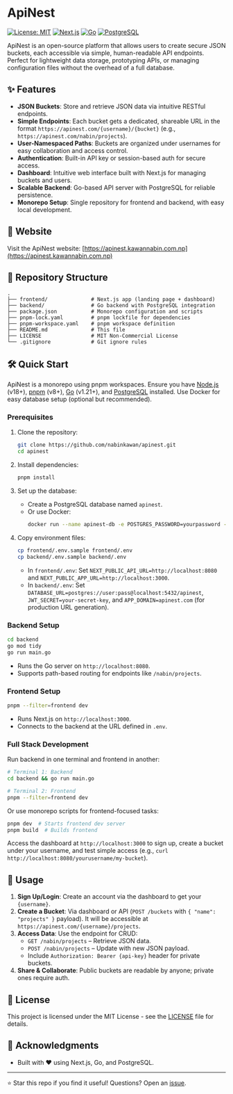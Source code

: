 # ApiNest

[![License: MIT](https://img.shields.io/badge/License-MIT-yellow.svg)](https://opensource.org/licenses/MIT)
[![Next.js](https://img.shields.io/badge/Next.js-15-black.svg?logo=next.js&logoColor=white)](https://nextjs.org/)
[![Go](https://img.shields.io/badge/Go-1.21-blue.svg?logo=go&logoColor=white)](https://go.dev/)
[![PostgreSQL](https://img.shields.io/badge/PostgreSQL-15-green.svg?logo=postgresql&logoColor=white)](https://www.postgresql.org/)

ApiNest is an open-source platform that allows users to create secure JSON buckets, each accessible via simple, human-readable API endpoints. Perfect for lightweight data storage, prototyping APIs, or managing configuration files without the overhead of a full database.

## ✨ Features

- **JSON Buckets**: Store and retrieve JSON data via intuitive RESTful endpoints.
- **Simple Endpoints**: Each bucket gets a dedicated, shareable URL in the format `https://apinest.com/{username}/{bucket}` (e.g., `https://apinest.com/nabin/projects`).
- **User-Namespaced Paths**: Buckets are organized under usernames for easy collaboration and access control.
- **Authentication**: Built-in API key or session-based auth for secure access.
- **Dashboard**: Intuitive web interface built with Next.js for managing buckets and users.
- **Scalable Backend**: Go-based API server with PostgreSQL for reliable persistence.
- **Monorepo Setup**: Single repository for frontend and backend, with easy local development.

## 🚀 Website

Visit the ApiNest website: [https://apinest.kawannabin.com.np](https://apinest.kawannabin.com.np)

## 📁 Repository Structure

```
.
├── frontend/              # Next.js app (landing page + dashboard)
├── backend/               # Go backend with PostgreSQL integration
├── package.json           # Monorepo configuration and scripts
├── pnpm-lock.yaml         # pnpm lockfile for dependencies
├── pnpm-workspace.yaml    # pnpm workspace definition
├── README.md              # This file
├── LICENSE                # MIT Non-Commercial License
└── .gitignore             # Git ignore rules
```

## 🛠️ Quick Start

ApiNest is a monorepo using pnpm workspaces. Ensure you have [Node.js](https://nodejs.org/) (v18+), [pnpm](https://pnpm.io/) (v8+), [Go](https://go.dev/) (v1.21+), and [PostgreSQL](https://www.postgresql.org/) installed. Use Docker for easy database setup (optional but recommended).

### Prerequisites

1. Clone the repository:

   ```bash
   git clone https://github.com/nabinkawan/apinest.git
   cd apinest
   ```

2. Install dependencies:

   ```bash
   pnpm install
   ```

3. Set up the database:

   - Create a PostgreSQL database named `apinest`.
   - Or use Docker:
     ```bash
     docker run --name apinest-db -e POSTGRES_PASSWORD=yourpassword -p 5432:5432 -d postgres:15
     ```

4. Copy environment files:
   ```bash
   cp frontend/.env.sample frontend/.env
   cp backend/.env.sample backend/.env
   ```
   - In `frontend/.env`: Set `NEXT_PUBLIC_API_URL=http://localhost:8080` and `NEXT_PUBLIC_APP_URL=http://localhost:3000`.
   - In `backend/.env`: Set `DATABASE_URL=postgres://user:pass@localhost:5432/apinest`, `JWT_SECRET=your-secret-key`, and `APP_DOMAIN=apinest.com` (for production URL generation).

### Backend Setup

```bash
cd backend
go mod tidy
go run main.go
```

- Runs the Go server on `http://localhost:8080`.
- Supports path-based routing for endpoints like `/nabin/projects`.

### Frontend Setup

```bash
pnpm --filter=frontend dev
```

- Runs Next.js on `http://localhost:3000`.
- Connects to the backend at the URL defined in `.env`.

### Full Stack Development

Run backend in one terminal and frontend in another:

```bash
# Terminal 1: Backend
cd backend && go run main.go

# Terminal 2: Frontend
pnpm --filter=frontend dev
```

Or use monorepo scripts for frontend-focused tasks:

```bash
pnpm dev  # Starts frontend dev server
pnpm build  # Builds frontend
```

Access the dashboard at `http://localhost:3000` to sign up, create a bucket under your username, and test simple access (e.g., `curl http://localhost:8080/yourusername/my-bucket`).

## 📖 Usage

1. **Sign Up/Login**: Create an account via the dashboard to get your `{username}`.
2. **Create a Bucket**: Via dashboard or API (`POST /buckets` with `{ "name": "projects" }` payload). It will be accessible at `https://apinest.com/{username}/projects`.
3. **Access Data**: Use the endpoint for CRUD:
   - `GET /nabin/projects` – Retrieve JSON data.
   - `POST /nabin/projects` – Update with new JSON payload.
   - Include `Authorization: Bearer {api-key}` header for private buckets.
4. **Share & Collaborate**: Public buckets are readable by anyone; private ones require auth.

## 📄 License

This project is licensed under the MIT License - see the [LICENSE](LICENSE) file for details.

## 🙏 Acknowledgments

- Built with ❤️ using Next.js, Go, and PostgreSQL.

---

⭐ Star this repo if you find it useful! Questions? Open an [issue](https://github.com/nabinkawan/apinest/issues).

